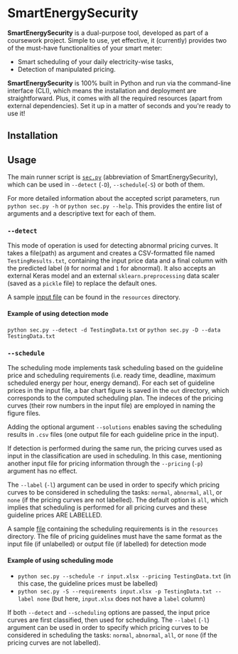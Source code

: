 # SmartEnergySecurity
**SmartEnergySecurity** is a dual-purpose tool, developed as part of a coursework project. Simple to use, yet effective, it (currently) provides two of the must-have functionalities of your smart meter:
* Smart scheduling of your daily electricity-wise tasks,
* Detection of manipulated pricing.

**SmartEnergySecurity** is 100% built in Python and run via the command-line interface (CLI), which means the installation and deployment are straightforward. Plus, it comes with all the required resources (apart from external dependencies). Set it up in a matter of seconds and you're ready to use it!

## Installation

## Usage
The main runner script is [`sec.py`](smart-energy-security/sec.py) (abbreviation of SmartEnergySecurity), which can be used in `--detect` (`-D`), `--schedule`(`-S`) or both of them.

For more detailed information about the accepted script parameters, run `python sec.py -h` or `python sec.py --help`. This provides the entire list of arguments and a descriptive text for each of them.

### `--detect`
This mode of operation is used for detecting abnormal pricing curves. It takes a file(path) as argument and creates a CSV-formatted file named `TestingResults.txt`, containing the input price data and a final column with the predicted label (`0` for normal and `1` for abnormal). It also accepts an external Keras model and an external `sklearn.preprocessing` data scaler (saved as a `pickle` file) to replace the default ones.

A sample [input file](resources/TestingData.txt) can be found in the `resources` directory.

#### Example of using detection mode
`python sec.py --detect -d TestingData.txt` or `python sec.py -D --data TestingData.txt`

### `--schedule`
The scheduling mode implements task scheduling based on the guideline price and scheduling requirements (i.e. ready time, deadline, maximum scheduled energy per hour, energy demand). For each set of guideline prices in the input file, a bar chart figure is saved in the `out` directory, which corresponds to the computed scheduling plan. The indeces of the pricing curves (their row numbers in the input file) are employed in naming the figure files.

Adding the optional argument `--solutions` enables saving the scheduling results in `.csv` files (one output file for each guideline price in the input).

If detection is performed during the same run, the pricing curves used as input in the classification are used in scheduling. In this case, mentioning another input file for pricing information through the `--pricing` (`-p`) argument has no effect.

The `--label` (`-l`) argument can be used in order to specify which pricing curves to be considered in scheduling the tasks: `normal`, `abnormal`, `all`, or `none` (if the pricing curves are not labelled). The default option is `all`, which implies that scheduling is performed for all pricing curves and these guideline prices ARE LABELLED.

A sample [file](resources/COMP3217CW2Input.xlsx) containing the scheduling requirements is in the `resources` directory. The file of pricing guidelines must have the same format as the input file (if unlabelled) or output file (if labelled) for detection mode 

#### Example of using scheduling mode
* `python sec.py --schedule -r input.xlsx --pricing TestingData.txt` (in this case, the guideline prices must be labelled)
* `python sec.py -S --requirements input.xlsx -p TestingData.txt --label none` (but here, `input.xlsx` does not have a `label` column)

If both `--detect` and `--scheduling` options are passed, the input price curves are first classified, then used for scheduling. The `--label` (`-l`) argument can be used in order to specify which pricing curves to be considered in scheduling the tasks: `normal`, `abnormal`, `all`, or `none` (if the pricing curves are not labelled).
